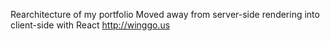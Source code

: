 Rearchitecture of my portfolio
Moved away from server-side rendering into client-side with React 
http://winggo.us